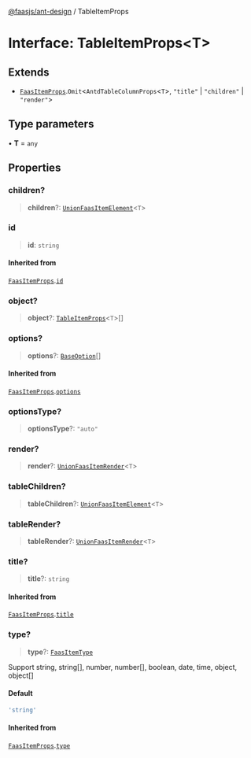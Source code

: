 [@faasjs/ant-design](../README.md) / TableItemProps

# Interface: TableItemProps\<T\>

## Extends

- [`FaasItemProps`](FaasItemProps.md).`Omit`\<`AntdTableColumnProps`\<`T`\>, `"title"` \| `"children"` \| `"render"`\>

## Type parameters

• **T** = `any`

## Properties

### children?

> **children**?: [`UnionFaasItemElement`](../type-aliases/UnionFaasItemElement.md)\<`T`\>

### id

> **id**: `string`

#### Inherited from

[`FaasItemProps`](FaasItemProps.md).[`id`](FaasItemProps.md#id)

### object?

> **object**?: [`TableItemProps`](TableItemProps.md)\<`T`\>[]

### options?

> **options**?: [`BaseOption`](../type-aliases/BaseOption.md)[]

#### Inherited from

[`FaasItemProps`](FaasItemProps.md).[`options`](FaasItemProps.md#options)

### optionsType?

> **optionsType**?: `"auto"`

### render?

> **render**?: [`UnionFaasItemRender`](../type-aliases/UnionFaasItemRender.md)\<`T`\>

### tableChildren?

> **tableChildren**?: [`UnionFaasItemElement`](../type-aliases/UnionFaasItemElement.md)\<`T`\>

### tableRender?

> **tableRender**?: [`UnionFaasItemRender`](../type-aliases/UnionFaasItemRender.md)\<`T`\>

### title?

> **title**?: `string`

#### Inherited from

[`FaasItemProps`](FaasItemProps.md).[`title`](FaasItemProps.md#title)

### type?

> **type**?: [`FaasItemType`](../type-aliases/FaasItemType.md)

Support string, string[], number, number[], boolean, date, time, object, object[]

#### Default

```ts
'string'
```

#### Inherited from

[`FaasItemProps`](FaasItemProps.md).[`type`](FaasItemProps.md#type)
